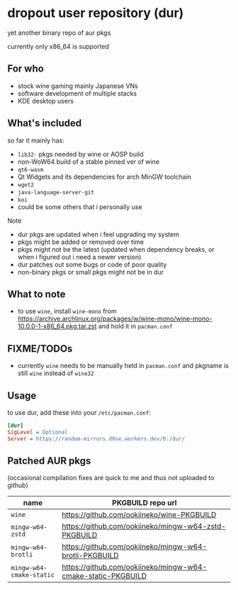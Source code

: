 dropout user repository (dur)
=============================

yet another binary repo of aur pkgs

currently only x86_64 is supported

## For who

* stock wine gaming mainly Japanese VNs
* software development of multiple stacks
* KDE desktop users

## What's included

so far it mainly has:

* `lib32-` pkgs needed by wine or AOSP build
* non-WoW64 build of a stable pinned ver of wine
* `qt6-wasm`
* Qt Widgets and its dependencies for arch MinGW toolchain
* `wget2`
* `java-language-server-git`
* `koi`
* could be some others that i personally use

> [!NOTE]
> * dur pkgs are updated when i feel upgrading my system
> * pkgs might be added or removed over time
> * pkgs might not be the latest (updated when dependency breaks, or when i figured out i need a newer version)
> * dur patches out some bugs or code of poor quality
> * non-binary pkgs or small pkgs might not be in dur

## What to note

* to use `wine`, install `wine-mono` from https://archive.archlinux.org/packages/w/wine-mono/wine-mono-10.0.0-1-x86_64.pkg.tar.zst and hold it in `pacman.conf`

## FIXME/TODOs

* currently `wine` needs to be manually held in `pacman.conf` and pkgname is still `wine` instead of `wine32`

## Usage

to use dur, add these into your `/etc/pacman.conf`:

```ini
[dur]
SigLevel = Optional
Server = https://random-mirrors.d0ve.workers.dev/0:/dur/
```

## Patched AUR pkgs

(occasional compilation fixes are quick to me and thus not uploaded to github)

| name | PKGBUILD repo url |
| --- | --- |
| `wine` | https://github.com/ookiineko/wine-PKGBUILD |
| `mingw-w64-zstd` | https://github.com/ookiineko/mingw-w64-zstd-PKGBUILD |
| `mingw-w64-brotli` | https://github.com/ookiineko/mingw-w64-brotli-PKGBUILD |
| `mingw-w64-cmake-static` | https://github.com/ookiineko/mingw-w64-cmake-static-PKGBUILD |
